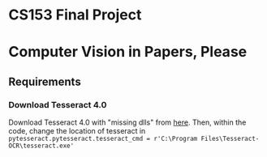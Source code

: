 # CS153 Final Project
# Computer Vision in Papers, Please

## Requirements
### Download Tesseract 4.0
Download Tesseract 4.0 with "missing dlls" from [here](https://digi.bib.uni-mannheim.de/tesseract/). Then, within the code, change the location of tesseract in ```pytesseract.pytesseract.tesseract_cmd = r'C:\Program Files\Tesseract-OCR\tesseract.exe'```
